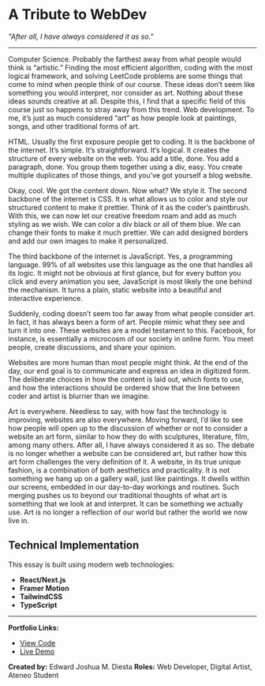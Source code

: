 # A Tribute to WebDev

*"After all, I have always considered it as so."*

---

Computer Science. Probably the farthest away from what people would think is “artistic.” Finding the most efficient algorithm, coding with the most logical framework, and solving LeetCode problems are some things that come to mind when people think of our course. These ideas don’t seem like something you would interpret, nor consider as art. Nothing about these ideas sounds creative at all. Despite this, I find that a specific field of this course just so happens to stray away from this trend. Web development. To me, it’s just as much considered “art” as how people look at paintings, songs, and other traditional forms of art. 

HTML. Usually the first exposure people get to coding. It is the backbone of the internet. It’s simple. It’s straightforward. It’s logical. It creates the structure of every website on the web. You add a title, done. You add a paragraph, done. You group them together using a div, easy. You create multiple duplicates of those things, and you've got yourself a blog website.

Okay, cool. We got the content down. Now what? We style it. The second backbone of the internet is CSS. It is what allows us to color and style our structured content to make it prettier. Think of it as the coder’s paintbrush. With this, we can now let our creative freedom roam and add as much styling as we wish. We can color a div black or all of them blue. We can change their fonts to make it much prettier. We can add designed borders and add our own images to make it personalized.

The third backbone of the internet is JavaScript. Yes, a programming language. 99% of all websites use this language as the one that handles all its logic. It might not be obvious at first glance, but for every button you click and every animation you see, JavaScript is most likely the one behind the mechanism. It turns a plain, static website into a beautiful and interactive experience.

Suddenly, coding doesn’t seem too far away from what people consider art. In fact, it has always been a form of art. People mimic what they see and turn it into one. These websites are a model testament to this. Facebook, for instance, is essentially a microcosm of our society in online form. You meet people, create discussions, and share your opinion.

Websites are more human than most people might think. At the end of the day, our end goal is to communicate and express an idea in digitized form. The deliberate choices in how the content is laid out, which fonts to use, and how the interactions should be ordered show that the line between coder and artist is blurrier than we imagine.

Art is everywhere. Needless to say, with how fast the technology is improving, websites are also everywhere. Moving forward, I’d like to see how people will open up to the discussion of whether or not to consider a website an art form, similar to how they do with sculptures, literature, film, among many others. After all, I have always considered it as so. The debate is no longer whether a website can be considered art, but rather how this art form challenges the very definition of it. A website, in its true unique fashion, is a combination of both aesthetics and practicality. It is not something we hang up on a gallery wall, just like paintings. It dwells within our screens, embedded in our day-to-day workings and routines. Such merging pushes us to beyond our traditional thoughts of what art is something that we look at and interpret. It can be something we actually use. Art is no longer a reflection of our world but rather the world we now live in.


## Technical Implementation

This essay is built using modern web technologies:
- **React/Next.js**
- **Framer Motion**
- **TailwindCSS**
- **TypeScript**

---

**Portfolio Links:**
- [View Code](https://github.com/yourusername/art-ap-website)
- [Live Demo](https://artap.diesta.dev)

**Created by:** Edward Joshua M. Diesta
**Roles:** Web Developer, Digital Artist, Ateneo Student
